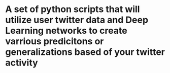 # A set of python scripts that will utilize user twitter data and Deep Learning networks to create varrious predicitons or generalizations based of your twitter activity
